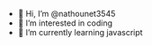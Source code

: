 - 👋 Hi, I’m @nathounet3545
- 👀 I’m interested in coding
- 🌱 I’m currently learning javascript


<!---
nathounet3545/nathounet3545 is a ✨ special ✨ repository because its `README.md` (this file) appears on your GitHub profile.
You can click the Preview link to take a look at your changes.
--->
